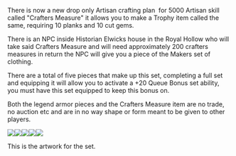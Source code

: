 There is now a new drop only Artisan crafting plan  for 5000 Artisan skill called "Crafters Measure" it allows you to make a Trophy item called the same, requiring 10 planks and 10 cut gems.

There is an NPC inside Historian Elwicks house in the Royal Hollow who will take said Crafters Measure and will need approximately 200 crafters measures in return the NPC will give you a piece of the Makers set of clothing.

There are a total of five pieces that make up this set, completing a full set and equipping it will allow you to activate a +20 Queue Bonus set ability, you must have this set equipped to keep this bonus on.

Both the legend armor pieces and the Crafters Measure item are no trade, no auction etc and are in no way shape or form meant to be given to other players.

![](https://lohcdn.com/game/i/6392.gif)![](https://lohcdn.com/game/i/6393.gif)![](https://lohcdn.com/game/i/6394.gif)![](https://lohcdn.com/game/i/6395.gif)![](https://lohcdn.com/game/i/6396.gif)

This is the artwork for the set.
